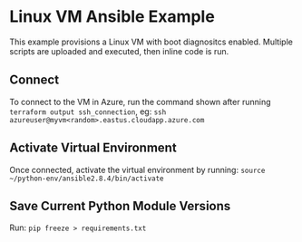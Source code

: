 # Linux VM Ansible Example

This example provisions a Linux VM with boot diagnositcs enabled. Multiple scripts are uploaded and executed, then
inline code is run.

## Connect

To connect to the VM in Azure, run the command shown after running `terraform output ssh_connection`,
eg: `ssh azureuser@myvm<random>.eastus.cloudapp.azure.com`

## Activate Virtual Environment

Once connected, activate the virtual environment by running: `source ~/python-env/ansible2.8.4/bin/activate`

## Save Current Python Module Versions

Run: `pip freeze > requirements.txt`
